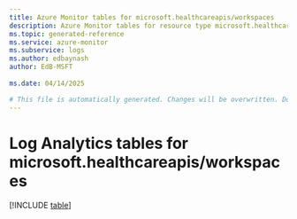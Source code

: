 ```yaml
---
title: Azure Monitor tables for microsoft.healthcareapis/workspaces
description: Azure Monitor tables for resource type microsoft.healthcareapis/workspaces
ms.topic: generated-reference
ms.service: azure-monitor
ms.subservice: logs
ms.author: edbaynash
author: EdB-MSFT
   
ms.date: 04/14/2025

# This file is automatically generated. Changes will be overwritten. Do not change this file directly.
---
```


# Log Analytics tables for microsoft.healthcareapis/workspaces  

[!INCLUDE [table](~/reusable-content/ce-skilling/azure/includes/azure-monitor/reference/tables/microsoft-healthcareapis_workspaces-include.md)]

